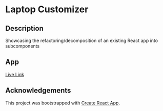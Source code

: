 # Laptop Customizer

## Description
Showcasing the refactoring/decomposition of an existing React app into subcomponents

## App
[Live Link](https://zenmnky.github.io/react-laptop-refactor/)

## Acknowledgements
This project was bootstrapped with [Create React App](https://github.com/facebook/create-react-app).

